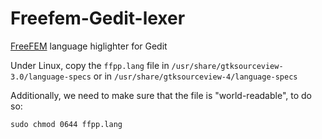 # Freefem-Gedit-lexer

[FreeFEM](https://freefem.org/) language higlighter for Gedit

Under Linux, copy the `ffpp.lang` file in `/usr/share/gtksourceview-3.0/language-specs` or in `/usr/share/gtksourceview-4/language-specs`

Additionally, we need to make sure that the file is "world-readable", to do so: 
```
sudo chmod 0644 ffpp.lang
```
